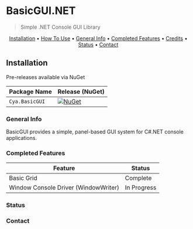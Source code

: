 # BasicGUI.NET
> Simple .NET Console GUI Library
<p align="center">
  <a href="#installation">Installation</a> •
  <a href="#how-to-use">How To Use</a> •
  <a href="#general-info">General Info</a> •
  <a href="#completed-features">Completed Features</a> •
  <a href="#credits">Credits</a> •
  <a href="#status">Status</a> •
  <a href="#contact">Contact</a>
</p>

## Installation 

Pre-releases available via NuGet

| Package Name                   | Release (NuGet) |
|--------------------------------|-----------------|
| `Cya.BasicGUI`         | [![NuGet](https://img.shields.io/nuget/vpre/Cya.BasicGUI)](https://www.nuget.org/packages/Cya.BasicGUI/) |

### General Info
BasicGUI provides a simple, panel-based GUI system for C#.NET console applications.

### Completed Features
| Feature                   | Status |
|--------------------------------|-----------------|
| Basic Grid | Complete |
| Window Console Driver (WindowWriter) | In Progress |

### Status
### Contact

